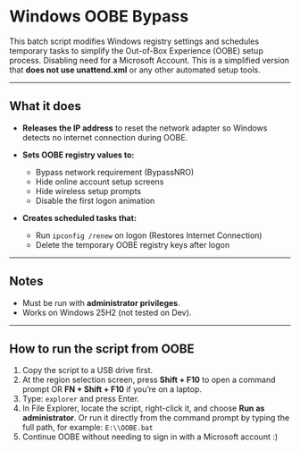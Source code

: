 # Windows OOBE Bypass

This batch script modifies Windows registry settings and schedules temporary tasks to simplify the Out-of-Box Experience (OOBE) setup process. Disabling need for a Microsoft Account.
This is a simplified version that **does not use unattend.xml** or any other automated setup tools.

---

## What it does

- **Releases the IP address** to reset the network adapter so Windows detects no internet connection during OOBE.

- **Sets OOBE registry values to:**
  - Bypass network requirement (BypassNRO)
  - Hide online account setup screens
  - Hide wireless setup prompts
  - Disable the first logon animation

- **Creates scheduled tasks that:**
  - Run `ipconfig /renew` on logon (Restores Internet Connection)
  - Delete the temporary OOBE registry keys after logon

---

## Notes

- Must be run with **administrator privileges**.
- Works on Windows 25H2 (not tested on Dev).

---

## How to run the script from OOBE

1. Copy the script to a USB drive first.
1. At the region selection screen, press **Shift + F10** to open a command prompt OR **FN + Shift + F10** if you’re on a laptop.
2. Type: `explorer` and press Enter.
3. In File Explorer, locate the script, right-click it, and choose **Run as administrator**. Or run it directly from the command prompt by typing the full path, for example: `E:\\OOBE.bat`
4. Continue OOBE without needing to sign in with a Microsoft account :)
